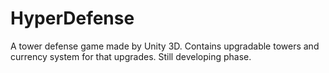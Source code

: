 # HyperDefense
A tower defense game made by Unity 3D. Contains upgradable towers and currency system for that upgrades. Still developing phase.
